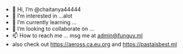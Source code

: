 - 👋 Hi, I’m @chaitanya44444
- 👀 I’m interested in ...alot
- 🌱 I’m currently learning ...
- 💞️ I’m looking to collaborate on ...
- 📫 How to reach me ... msg me at admin@funguy.ml
-  also check out https://aeross.ca.eu.org and https://pastaisbest.ml

<!---
chaitanya44444/chaitanya44444 is a ✨ special ✨ repository because its `README.md` (this file) appears on your GitHub profile.
You can click the Preview link to take a look at your changes.
--->
